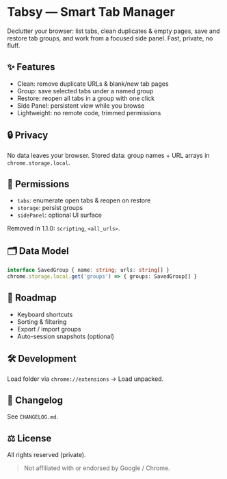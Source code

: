 # Tabsy — Smart Tab Manager

Declutter your browser: list tabs, clean duplicates & empty pages, save and restore tab groups, and work from a focused side panel. Fast, private, no fluff.

## ✨ Features
- Clean: remove duplicate URLs & blank/new tab pages
- Group: save selected tabs under a named group
- Restore: reopen all tabs in a group with one click
- Side Panel: persistent view while you browse
- Lightweight: no remote code, trimmed permissions

## 🔒 Privacy
No data leaves your browser. Stored data: group names + URL arrays in `chrome.storage.local`.

## 🧩 Permissions
- `tabs`: enumerate open tabs & reopen on restore
- `storage`: persist groups
- `sidePanel`: optional UI surface

Removed in 1.1.0: `scripting`, `<all_urls>`.

## 🗂 Data Model
```ts
interface SavedGroup { name: string; urls: string[] }
chrome.storage.local.get('groups') => { groups: SavedGroup[] }
```

## 🚀 Roadmap
- Keyboard shortcuts
- Sorting & filtering
- Export / import groups
- Auto-session snapshots (optional)

## 🛠 Development
Load folder via `chrome://extensions` → Load unpacked.

## 🧾 Changelog
See `CHANGELOG.md`.

## ⚖️ License
All rights reserved (private).

> Not affiliated with or endorsed by Google / Chrome.
